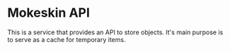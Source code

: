 # Mokeskin API

This is a service that provides an API to store objects. It's main purpose is to serve as a cache for temporary items.
